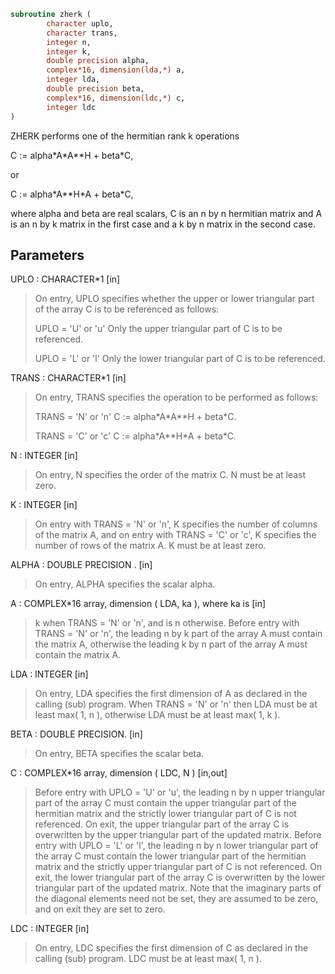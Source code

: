 ```fortran
subroutine zherk (
        character uplo,
        character trans,
        integer n,
        integer k,
        double precision alpha,
        complex*16, dimension(lda,*) a,
        integer lda,
        double precision beta,
        complex*16, dimension(ldc,*) c,
        integer ldc
)
```

ZHERK  performs one of the hermitian rank k operations

C := alpha\*A\*A\*\*H + beta\*C,

or

C := alpha\*A\*\*H\*A + beta\*C,

where  alpha and beta  are  real scalars,  C is an  n by n  hermitian
matrix and  A  is an  n by k  matrix in the  first case and a  k by n
matrix in the second case.

## Parameters
UPLO : CHARACTER\*1 [in]
> On  entry,   UPLO  specifies  whether  the  upper  or  lower
> triangular  part  of the  array  C  is to be  referenced  as
> follows:
> 
> UPLO = 'U' or 'u'   Only the  upper triangular part of  C
> is to be referenced.
> 
> UPLO = 'L' or 'l'   Only the  lower triangular part of  C
> is to be referenced.

TRANS : CHARACTER\*1 [in]
> On entry,  TRANS  specifies the operation to be performed as
> follows:
> 
> TRANS = 'N' or 'n'   C := alpha\*A\*A\*\*H + beta\*C.
> 
> TRANS = 'C' or 'c'   C := alpha\*A\*\*H\*A + beta\*C.

N : INTEGER [in]
> On entry,  N specifies the order of the matrix C.  N must be
> at least zero.

K : INTEGER [in]
> On entry with  TRANS = 'N' or 'n',  K  specifies  the number
> of  columns   of  the   matrix   A,   and  on   entry   with
> TRANS = 'C' or 'c',  K  specifies  the number of rows of the
> matrix A.  K must be at least zero.

ALPHA : DOUBLE PRECISION . [in]
> On entry, ALPHA specifies the scalar alpha.

A : COMPLEX\*16 array, dimension ( LDA, ka ), where ka is [in]
> k  when  TRANS = 'N' or 'n',  and is  n  otherwise.
> Before entry with  TRANS = 'N' or 'n',  the  leading  n by k
> part of the array  A  must contain the matrix  A,  otherwise
> the leading  k by n  part of the array  A  must contain  the
> matrix A.

LDA : INTEGER [in]
> On entry, LDA specifies the first dimension of A as declared
> in  the  calling  (sub)  program.   When  TRANS = 'N' or 'n'
> then  LDA must be at least  max( 1, n ), otherwise  LDA must
> be at least  max( 1, k ).

BETA : DOUBLE PRECISION. [in]
> On entry, BETA specifies the scalar beta.

C : COMPLEX\*16 array, dimension ( LDC, N ) [in,out]
> Before entry  with  UPLO = 'U' or 'u',  the leading  n by n
> upper triangular part of the array C must contain the upper
> triangular part  of the  hermitian matrix  and the strictly
> lower triangular part of C is not referenced.  On exit, the
> upper triangular part of the array  C is overwritten by the
> upper triangular part of the updated matrix.
> Before entry  with  UPLO = 'L' or 'l',  the leading  n by n
> lower triangular part of the array C must contain the lower
> triangular part  of the  hermitian matrix  and the strictly
> upper triangular part of C is not referenced.  On exit, the
> lower triangular part of the array  C is overwritten by the
> lower triangular part of the updated matrix.
> Note that the imaginary parts of the diagonal elements need
> not be set,  they are assumed to be zero,  and on exit they
> are set to zero.

LDC : INTEGER [in]
> On entry, LDC specifies the first dimension of C as declared
> in  the  calling  (sub)  program.   LDC  must  be  at  least
> max( 1, n ).
